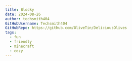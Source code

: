 ```yaml
---
title: Blocky
date: 2024-08-26
author: techsmith404
GitHubUsername: Techsmith404
GitHubRepo: https://github.com/OliveTin/DeliciousOlives
tags:
  - fun
  - friendly
  - minecraft 
  - cozy
---
```

